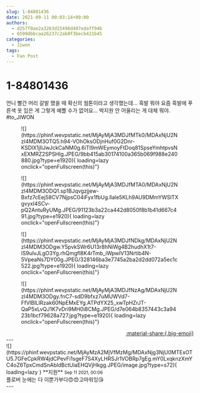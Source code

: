 ```yaml
---
slug: 1-84801436
date: 2021-09-11 00:03:14+09:00
authors:
  - d257f0ae2a3263d15496d407edaff94b
  - 6599dbbcaa26237c2ab0f3becb421b45
categories:
  - Jiwon
tags:
  - Fan Post
---
```


# 1-84801436

<div class="post-container" markdown="1">
<div class="content-container md-sidebar__scrollwrap" markdown="1">

언니 빨간 머리 갈발 했을 때 확신의 웜톤이라고 생각했는데... 흑발 뭐야 요즘 흑발에 푸른색 옷 입은 게 그렇게 예쁠 수가 없어요... 박지원 안 어울리는 게 대체 뭐야.<br>\#to_JIWON
<figure markdown="1">
![](https://phinf.wevpstatic.net/MjAyMjA3MDJfMTk0/MDAxNjU2NzI4MDM3OTQ5.h94-VOhOksODjnHuf0G2Dnr-KSDlX1jIlJwJckCaNM0g.6iTI9mWEymoyFtDoq81SpseYmhtpvsNxEXMRZ2SPSHIg.JPEG/9bb415ab30174100a365b069f988e240880.jpg?type=e1920){ loading=lazy onclick="openFullscreen(this)"}
</figure>

<figure markdown="1">
![](https://phinf.wevpstatic.net/MjAyMjA3MDJfMTA0/MDAxNjU2NzI4MDM3ODQ1.sp1BJqvgzjjew-Bxfz7cEej58CV7NjpsC04iFyx1fbUg.llale5KLh9AU9DMmYWSlTXgvyxI4SCv-pQ2AntuRyUMg.JPEG/91123b3a22ca442d8050f8b1b41d667c491.jpg?type=e1920){ loading=lazy onclick="openFullscreen(this)"}
</figure>

<figure markdown="1">
![](https://phinf.wevpstatic.net/MjAyMjA3MDJfNDkg/MDAxNjU2NzI4MDM3ODgw.Y5pvkSWr6U13r8hNiWg4B2hudhX1t7-IS9uIvJLgO3Yg.rhQmgfl8K4rTmb_iWpwIV13Nrtib4N-5VpeaNs7DY00g.JPEG/328146ba3e7745a2ba2d2dd072a5ec1c522.jpg?type=e1920){ loading=lazy onclick="openFullscreen(this)"}
</figure>

<figure markdown="1">
![](https://phinf.wevpstatic.net/MjAyMjA3MDJfNzAg/MDAxNjU2NzI4MDM3ODgy.fnC7-sdD9bfxz7uMUWVd7-FfVlBlLlRzak60NpEMxEYg.ATPdYX25_xwTpHZrJT-QaP5xLvQJ1K7vDri9MH0i8CMg.JPEG/d7e064b8357443c3a9423b1bcf79628a727.jpg?type=e1920){ loading=lazy onclick="openFullscreen(this)"}
</figure>


</div>
</div>

<div style="text-align: right;" markdown="1">
<a href="https://weverse.io/fromis9/fanpost/1-84801436" style="text-align: right;">:material-share:{.big-emoji}</a>
</div>
---

<div class="comments-container md-sidebar__scrollwrap" markdown="1">
<div class="comment" markdown="1">
<div class='id-container' markdown="1">
![](https://phinf.wevpstatic.net/MjAyMzA2MjVfMzMg/MDAxNjg3NjU0MTExOTU5.7GFeCpkRW4jdCPevFi1sgeF7S4XyLHRSJr1VOBRp7gEg.mY0LxqknzXmYC4oZ6TpxCmdSnAbldBctUiaEHQVjHkgg.JPEG/image.jpg?type=s72){ loading=lazy }
**<span class="artist">지원</span>** <small>Sep 11 2021, 00:06</small><br>
</div>
<div class='comment-body' markdown="1">
플로버 눈에는 다 이뿐가부다😍😍고마워잉😘
</div>
</div>
</div>
---
